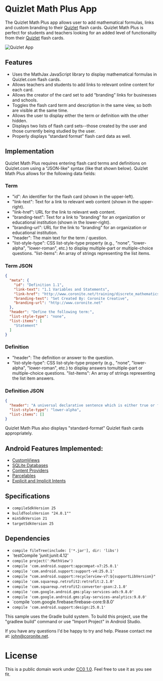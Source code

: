 # Quizlet Math Plus App
The Quizlet Math Plus app allows user to add mathematical formulas, links and custom branding to their [Quizlet](http://www.quizlet.com) flash cards. Quizlet Math Plus is perfect for students and teachers looking for an added level of functionality from their [Quizlet](http://www.quizlet.com) flash cards.

![Quizlet App](http://www.coronite.net/assets/img/github/QuizletApp.jpg)

## Features
- Uses the MathJax JavaScript library to display mathematical formulas in Quizlet.com flash cards.
- Allows teachers and students to add links to relevant online content for each card.
- Allows the creator of the card set to add “branding” links for businesses and schools.
- Toggles the flash card term and description in the same view, so both are visible at the same time.
- Allows the user to display either the term or definition with the other hidden.
- Displays two lists of flash card sets--those created by the user and those currently being studied by the user.
- Properly displays “standard format” flash card data as well.

## Implementation
Quizlet Math Plus requires entering flash card terms and definitions on Quizlet.com using a "JSON-like" syntax (like that shown below). Quizlet Math Plus allows for the following data fields:

### Term

- "id": An identifier for the flash card (shown in the upper-left).
- "link-text": Text for a link to relevant web content (shown in the upper-right).
- "link-href": URL for the link to relevant web content.
- "branding-text": Text for a link to "branding" for an organization or educational institution (shown in the lower-right).
- "branding-url": URL for the link to "branding" for an organization or educational institution.
- "header": The main text for the term / question.
- "list-style-type": CSS list-style-type property (e.g., "none", "lower-alpha", "lower-roman", etc.) to display multiple-part or multiple-choice questions.
"list-items": An array of strings representing the list items.

### Term JSON
```json
{
  "meta": {
    "id": "Definition 1.1",
    "link-text": "1.1 Variables and Statements",
    "link-href": "http://www.coronite.net/training/discrete_mathematics/discrete_mathematics_lesson1.php#section-1",
    "branding-text": "Set Created By: Coronite Creative",
    "branding-url": "http://www.coronite.net"
  },
  "header": "Define the following term:",
  "list-style-type": "none",
  "list-items": [
    "Statement"
  ]
}
```
### Definition
- "header": The definition or answer to the question.
- "list-style-type": CSS list-style-type property (e.g., "none", "lower-alpha", "lower-roman", etc.) to display answers tomultiple-part or multiple-choice questions.
"list-items": An array of strings representing the list item answers.


### Definition JSON
```json
{
  "header": "A universal declarative sentence which is either true or false.",
  "list-style-type": "lower-alpha",
  "list-items": []
}
```

Quizlet Math Plus also displays "standard-format" Quizlet flash cards appropriately.

## Android Features Implemented:

- [CustomViews](https://developer.android.com/training/custom-views/index.html)
- [SQLite Databases](https://developer.android.com/training/basics/data-storage/databases.html)
- [Content Providers](https://developer.android.com/reference/android/content/ContentProvider.html)
- [Parcelables](https://developer.android.com/reference/android/os/Parcelable.html)
- [Explicit and Implicit Intents](https://developer.android.com/reference/android/content/Intent.html)


## Specifications
- `compileSdkVersion 25`
- `buildToolsVersion "24.0.1""`
- `minSdkVersion 21`
- `targetSdkVersion 25`

## Dependencies
- `compile fileTree(include: ['*.jar'], dir: 'libs')`
- `testCompile 'junit:junit:4.12'
- `compile project(':MathView')`
- `compile 'com.android.support:appcompat-v7:25.0.1'`
- `compile 'com.android.support:support-v4:25.0.1'`
- `compile "com.android.support:recyclerview-v7:${supportLibVersion}"`
- `compile 'com.squareup.retrofit2:retrofit:2.1.0'`
- `compile 'com.squareup.retrofit2:converter-gson:2.1.0'`
- `compile 'com.google.android.gms:play-services-ads:9.8.0'`
- `compile 'com.google.android.gms:play-services-analytics:9.8.0'`
- `compile 'com.google.firebase:firebase-core:9.8.0'
- `compile 'com.android.support:design:25.0.1'`


This sample uses the Gradle build system. To build this project, use the "gradlew build" command or use "Import Project" in Android Studio.

If you have any questions I'd be happy to try and help. Please contact me at: john@coronite.net.

# License
This is a public domain work under [CC0 1.0](https://creativecommons.org/publicdomain/zero/1.0/). Feel free to use it as you see fit.